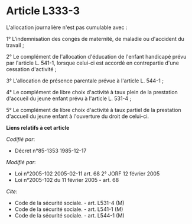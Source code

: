 # Article L333-3

L'allocation journalière n'est pas cumulable avec :

1° L'indemnisation des congés de maternité, de maladie ou d'accident du travail ;

2° Le complément de l'allocation d'éducation de l'enfant handicapé prévu par l'article L. 541-1, lorsque celui-ci est accordé
en contrepartie d'une cessation d'activité ;

3° L'allocation de présence parentale prévue à l'article L. 544-1 ;

4° Le complément de libre choix d'activité à taux plein de la prestation d'accueil du jeune enfant prévu à l'article L.
531-4 ;

5° Le complément de libre choix d'activité à taux partiel de la prestation d'accueil du jeune enfant à l'ouverture du droit
de celui-ci.

**Liens relatifs à cet article**

_Codifié par_:

  - Décret n°85-1353 1985-12-17

_Modifié par_:

  - Loi n°2005-102 2005-02-11 art. 68 2° JORF 12 février 2005
  - Loi n°2005-102 du 11 février 2005 - art. 68

_Cite_:

  - Code de la sécurité sociale. - art. L531-4 (M)
  - Code de la sécurité sociale. - art. L541-1 (M)
  - Code de la sécurité sociale. - art. L544-1 (M)
